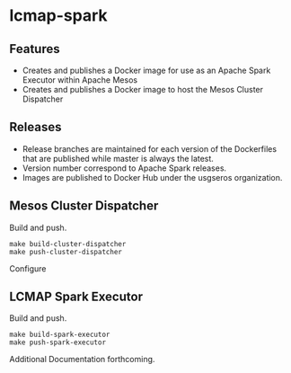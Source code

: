 # lcmap-spark
## Features
- Creates and publishes a Docker image for use as an Apache Spark Executor within Apache Mesos
- Creates and publishes a Docker image to host the Mesos Cluster Dispatcher

## Releases
- Release branches are maintained for each version of the Dockerfiles that are published while master is always the latest. 
- Version number correspond to Apache Spark releases. 
- Images are published to Docker Hub under the usgseros organization.

## Mesos Cluster Dispatcher
Build and push.
```
make build-cluster-dispatcher
make push-cluster-dispatcher
```

Configure
## LCMAP Spark Executor
Build and push.
```
make build-spark-executor
make push-spark-executor
```

Additional Documentation forthcoming.
